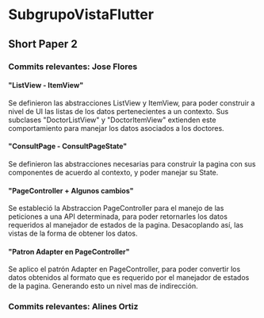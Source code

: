 # SubgrupoVistaFlutter

## Short Paper 2

### Commits relevantes: Jose Flores

#### "ListView - ItemView"

Se definieron las abstracciones ListView y ItemView, para poder construir a nivel de UI las listas de los datos
pertenecientes a un contexto. Sus subclases "DoctorListView" y "DoctorItemView" extienden este comportamiento
para manejar los datos asociados a los doctores.

#### "ConsultPage - ConsultPageState"

Se definieron las abstracciones necesarias para construir la pagina con sus componentes de
acuerdo al contexto, y poder manejar su State.

#### "PageController + Algunos cambios"

Se estableció la Abstraccion PageController para el manejo de las peticiones a una API determinada, para poder
retornarles los datos requeridos al manejador de estados de la pagina. Desacoplando así, las vistas de la forma
de obtener los datos. 

#### "Patron Adapter en PageController"

Se aplico el patrón Adapter en PageController, para poder convertir los datos obtenidos al formato que es requerido
por el manejador de estados de la pagina. Generando esto un nivel mas de indirección.

### Commits relevantes: Alines Ortiz